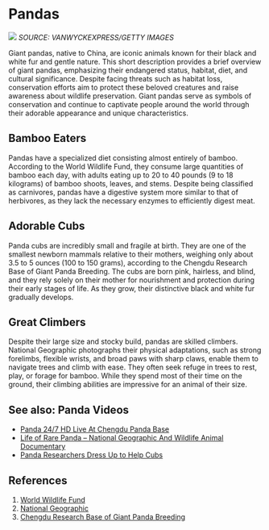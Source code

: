 # Pandas
![](https://th.bing.com/th/id/OIP.Pixq9eppCBGpifpmTPXgFwHaE7?pid=ImgDet&rs=1)
*SOURCE: VANWYCKEXPRESS/GETTY IMAGES*

Giant pandas, native to China, are iconic animals known for their black and white fur and gentle nature. This short description provides a brief overview of giant pandas, emphasizing their endangered status, habitat, diet, and cultural significance. Despite facing threats such as habitat loss, conservation efforts aim to protect these beloved creatures and raise awareness about wildlife preservation. Giant pandas serve as symbols of conservation and continue to captivate people around the world through their adorable appearance and unique characteristics.


## Bamboo Eaters
Pandas have a specialized diet consisting almost entirely of bamboo. According to the World Wildlife Fund, they consume large quantities of bamboo each day, with adults eating up to 20 to 40 pounds (9 to 18 kilograms) of bamboo shoots, leaves, and stems. Despite being classified as carnivores, pandas have a digestive system more similar to that of herbivores, as they lack the necessary enzymes to efficiently digest meat.

## Adorable Cubs
Panda cubs are incredibly small and fragile at birth. They are one of the smallest newborn mammals relative to their mothers, weighing only about 3.5 to 5 ounces (100 to 150 grams), according to the Chengdu Research Base of Giant Panda Breeding. The cubs are born pink, hairless, and blind, and they rely solely on their mother for nourishment and protection during their early stages of life. As they grow, their distinctive black and white fur gradually develops.

## Great Climbers
Despite their large size and stocky build, pandas are skilled climbers. National Geographic photographs their physical adaptations, such as strong forelimbs, flexible wrists, and broad paws with sharp claws, enable them to navigate trees and climb with ease. They often seek refuge in trees to rest, play, or forage for bamboo. While they spend most of their time on the ground, their climbing abilities are impressive for an animal of their size.

## See also: Panda Videos
- [Panda 24/7 HD Live At Chengdu Panda Base](https://www.youtube.com/watch?v=MIA8AKVZ0Yk)
- [Life of Rare Panda – National Geographic And Wildlife Animal Documentary
](https://www.youtube.com/watch?v=yYp_Shk7XcI&pp=ygUOcGFuZGEgcmVzZWFyY2g%3D)
- [Panda Researchers Dress Up to Help Cubs](https://www.youtube.com/watch?v=_fXBRKWmICU&pp=ygUOcGFuZGEgcmVzZWFyY2g%3D)

## References
1. [World Wildlife Fund](https://www.worldwildlife.org/species/giant-panda)
2. [National Geographic](https://kids.nationalgeographic.com/animals/mammals/facts/giant-panda)
3. [Chengdu Research Base of Giant Panda Breeding](https://www.chinahighlights.com/giant-panda/baby-panda.htm)